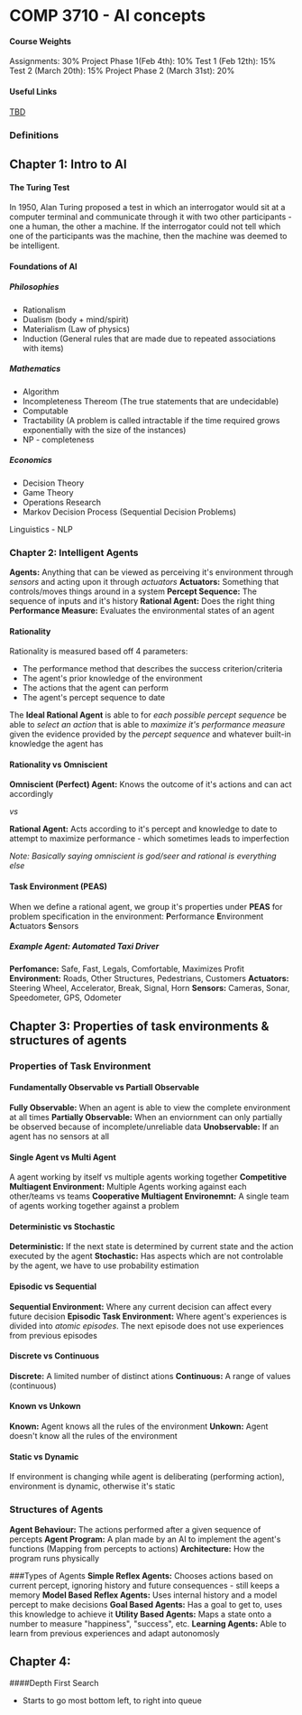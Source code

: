 COMP 3710 - AI concepts
=====
#### Course Weights
Assignments: 30%
Project Phase 1(Feb 4th): 10%
Test 1 (Feb 12th): 15%
Test 2 (March 20th): 15%
Project Phase 2 (March 31st): 20%

#### Useful Links
[TBD]()
### Definitions


## Chapter 1: Intro to AI
#### The Turing Test
In 1950, Alan Turing proposed a test in which an interrogator would sit at a computer terminal and communicate through it with two other participants - one a human, the other a machine. If the interrogator could not tell which one of the participants was the machine, then the machine was deemed to be intelligent.

#### Foundations of AI
##### Philosophies
- Rationalism
- Dualism (body + mind/spirit)
- Materialism (Law of physics)
- Induction (General rules that are made due to repeated associations with items)

##### Mathematics
- Algorithm
- Incompleteness Thereom (The true statements that are undecidable)
- Computable
- Tractability (A problem is called intractable if the time required grows exponentially with the size of the instances)
- NP - completeness

##### Economics
- Decision Theory
- Game Theory
- Operations Research
- Markov Decision Process (Sequential Decision Problems)

Linguistics - NLP

### Chapter 2: Intelligent Agents
**Agents:** Anything that can be viewed as perceiving it's environment through *sensors* and acting upon it through *actuators*
**Actuators:** Something that controls/moves things around in a system
**Percept Sequence:** The sequence of inputs and it's history
**Rational Agent:** Does the right thing
**Performance Measure:** Evaluates the environmental states of an agent

#### Rationality
Rationality is measured based off 4 parameters:
- The performance method that describes the success criterion/criteria
- The agent's prior knowledge of the environment
- The actions that the agent can perform
- The agent's percept sequence to date

The **Ideal Rational Agent** is able to for *each possible percept sequence* be able to *select an action* that is able to *maximize it's performance measure* given the evidence provided by the *percept sequence* and whatever built-in knowledge the agent has

#### Rationality vs Omniscient
**Omniscient (Perfect) Agent:** Knows the outcome of it's actions and can act accordingly

*vs*

**Rational Agent:** Acts according to it's percept and knowledge to date to attempt to maximize performance - which sometimes leads to imperfection

*Note: Basically saying omniscient is god/seer and rational is everything else*

#### Task Environment (PEAS)
When we define a rational agent, we group it's properties under **PEAS** for problem specification in the environment:
**P**erformance
**E**nvironment
**A**ctuators
**S**ensors

##### Example Agent: Automated Taxi Driver
**Perfomance:** Safe, Fast, Legals, Comfortable, Maximizes Profit
**Environment:** Roads, Other Structures, Pedestrians, Customers
**Actuators:** Steering Wheel, Accelerator, Break, Signal, Horn
**Sensors:** Cameras, Sonar, Speedometer, GPS, Odometer

## Chapter 3: Properties of task environments & structures of agents

### Properties of Task Environment

#### Fundamentally Observable vs Partiall Observable
**Fully Observable:** When an agent is able to view the complete environment at all times
**Partially Observable:** When an enviornment can only partially be observed because of incomplete/unreliable data
**Unobservable:** If an agent has no sensors at all

#### Single Agent vs Multi Agent
A agent working by itself vs multiple agents working together
**Competitive Multiagent Environment:** Multiple Agents working against each other/teams vs teams
**Cooperative Multiagent Environemnt:** A single team of agents working together against a problem

#### Deterministic vs Stochastic
**Deterministic:** If the next state is determined by current state and the action executed by the agent
**Stochastic:** Has aspects which are not controlable by the agent, we have to use probability estimation

#### Episodic vs Sequential
**Sequential Environment:** Where any current decision can affect every future decision
**Episodic Task Environment:** Where agent's experiences is divided into *atomic episodes*. The next episode does not use experiences from previous episodes

#### Discrete vs Continuous
**Discrete:** A limited number of distinct ations
**Continuous:** A range of values (continuous)

#### Known vs Unkown
**Known:** Agent knows all the rules of the environment
**Unkown:** Agent doesn't know all the rules of the environment

#### Static vs Dynamic
If environment is changing while agent is deliberating (performing action), environment is dynamic, otherwise it's static

### Structures of Agents
**Agent Behaviour:** The actions performed after a given sequence of percepts
**Agent Program:** A plan made by an AI to implement the agent's functions (Mapping from percepts to actions)
**Architecture:** How the program runs physically

###Types of Agents
**Simple Reflex Agents:** Chooses actions based on current percept, ignoring history and future consequences - still keeps a memory
**Model Based Reflex Agents:** Uses internal history and a model percept to make decisions
**Goal Based Agents:** Has a goal to get to, uses this knowledge to achieve it
**Utility Based Agents:** Maps a state onto a number to measure "happiness", "success", etc.
**Learning Agents:** Able to learn from previous experiences and adapt autonomosly

## Chapter 4:
####Depth First Search
- Starts to go most bottom left, to right into queue